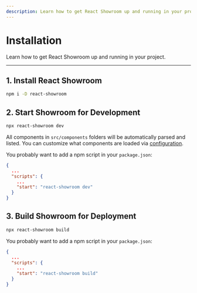 ```yaml
---
description: Learn how to get React Showroom up and running in your project.
---
```


# Installation

Learn how to get React Showroom up and running in your project.

---

## 1. Install React Showroom

```bash
npm i -D react-showroom
```

## 2. Start Showroom for Development

```bash
npx react-showroom dev
```

All components in `src/components` folders will be automatically parsed and listed. You can customize what components are loaded via [configuration](/api/configuration#components).

You probably want to add a npm script in your `package.json`:

```json fileName="package.json"
{
  ...
  "scripts": {
    ...
    "start": "react-showroom dev"
  }
}
```

## 3. Build Showroom for Deployment

```bash
npx react-showroom build
```

You probably want to add a npm script in your `package.json`:

```json fileName="package.json"
{
  ...
  "scripts": {
    ...
    "start": "react-showroom build"
  }
}
```
